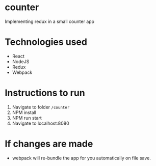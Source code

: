 # counter
Implementing redux in a small counter app

# Technologies used

* React
* NodeJS
* Redux
* Webpack

# Instructions to run

1. Navigate to folder ```/counter```
2. NPM install
3. NPM run start
4. Navigate to localhost:8080

# If changes are made 

* webpack will re-bundle the app for you automatically on file save.

